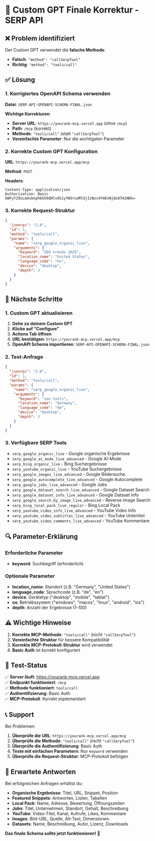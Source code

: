 # 🔧 Custom GPT Finale Korrektur - SERP API

## ❌ Problem identifiziert

Der Custom GPT verwendet die **falsche Methode**:
- **Falsch**: `"method": "callSerpTool"`
- **Richtig**: `"method": "tools/call"`

## ✅ Lösung

### 1. Korrigiertes OpenAPI Schema verwenden

**Datei**: `SERP-API-OPENAPI-SCHEMA-FINAL.json`

**Wichtige Korrekturen**:
- **Server URL**: `https://yourank-mcp.vercel.app` (ohne `/mcp`)
- **Path**: `/mcp` (korrekt)
- **Methode**: `"tools/call"` (statt `"callSerpTool"`)
- **Vereinfachte Parameter**: Nur die wichtigsten Parameter

### 2. Korrekte Custom GPT Konfiguration

**URL**: `https://yourank-mcp.vercel.app/mcp`

**Method**: `POST`

**Headers**:
```
Content-Type: application/json
Authorization: Basic bWFyY29zLmdvbnphbGV6QHlvdS1yYW5rLmRlOjIzNzc4YmExNjQxOTA1NDk=
```

### 3. Korrekte Request-Struktur

```json
{
  "jsonrpc": "2.0",
  "id": 1,
  "method": "tools/call",
  "params": {
    "name": "serp_google_organic_live",
    "arguments": {
      "keyword": "SEO trends 2025",
      "location_name": "United States",
      "language_code": "en",
      "device": "desktop",
      "depth": 3
    }
  }
}
```

## 🚀 Nächste Schritte

### 1. Custom GPT aktualisieren

1. **Gehe zu deinem Custom GPT**
2. **Klicke auf "Configure"**
3. **Actions Tab öffnen**
4. **URL bestätigen**: `https://yourank-mcp.vercel.app/mcp`
5. **OpenAPI Schema importieren**: `SERP-API-OPENAPI-SCHEMA-FINAL.json`

### 2. Test-Anfrage

```json
{
  "jsonrpc": "2.0",
  "id": 1,
  "method": "tools/call",
  "params": {
    "name": "serp_google_organic_live",
    "arguments": {
      "keyword": "seo tools",
      "location_name": "Germany",
      "language_code": "de",
      "device": "desktop",
      "depth": 3
    }
  }
}
```

### 3. Verfügbare SERP Tools

- `serp_google_organic_live` - Google organische Ergebnisse
- `serp_google_ai_mode_live_advanced` - Google AI-Mode
- `serp_bing_organic_live` - Bing Suchergebnisse
- `serp_youtube_organic_live` - YouTube Suchergebnisse
- `serp_google_images_live_advanced` - Google Bildersuche
- `serp_google_autocomplete_live_advanced` - Google Autocomplete
- `serp_google_jobs_live_advanced` - Google Jobs
- `serp_google_dataset_search_live_advanced` - Google Dataset Search
- `serp_google_dataset_info_live_advanced` - Google Dataset Info
- `serp_google_search_by_image_live_advanced` - Reverse Image Search
- `serp_bing_local_pack_live_regular` - Bing Local Pack
- `serp_youtube_video_info_live_advanced` - YouTube Video Info
- `serp_youtube_video_subtitles_live_advanced` - YouTube Untertitel
- `serp_youtube_video_comments_live_advanced` - YouTube Kommentare

## 🔍 Parameter-Erklärung

### Erforderliche Parameter
- **keyword**: Suchbegriff (erforderlich)

### Optionale Parameter
- **location_name**: Standort (z.B. "Germany", "United States")
- **language_code**: Sprachcode (z.B. "de", "en")
- **device**: Gerätetyp ("desktop", "mobile", "tablet")
- **os**: Betriebssystem ("windows", "macos", "linux", "android", "ios")
- **depth**: Anzahl der Ergebnisse (1-100)

## ⚠️ Wichtige Hinweise

1. **Korrekte MCP-Methode**: `"tools/call"` (nicht `"callSerpTool"`)
2. **Vereinfachte Struktur** für bessere Kompatibilität
3. **Korrekte MCP-Protokoll-Struktur** wird verwendet
4. **Basic Auth** ist korrekt konfiguriert

## 🧪 Test-Status

✅ **Server läuft**: https://yourank-mcp.vercel.app  
✅ **Endpunkt funktioniert**: `/mcp`  
✅ **Methode funktioniert**: `tools/call`  
✅ **Authentifizierung**: Basic Auth  
✅ **MCP-Protokoll**: Korrekt implementiert  

## 📞 Support

Bei Problemen:
1. **Überprüfe die URL**: `https://yourank-mcp.vercel.app/mcp`
2. **Überprüfe die Methode**: `"tools/call"` (nicht `"callSerpTool"`)
3. **Überprüfe die Authentifizierung**: Basic Auth
4. **Teste mit einfachen Parametern**: Nur `keyword` verwenden
5. **Überprüfe die Request-Struktur**: MCP-Protokoll befolgen

## 🎯 Erwartete Antworten

Bei erfolgreichen Anfragen erhältst du:
- **Organische Ergebnisse**: Titel, URL, Snippet, Position
- **Featured Snippets**: Antworten, Listen, Tabellen
- **Local Pack**: Name, Adresse, Bewertung, Öffnungszeiten
- **Jobs**: Titel, Unternehmen, Standort, Gehalt, Beschreibung
- **YouTube**: Video-Titel, Kanal, Aufrufe, Likes, Kommentare
- **Images**: Bild-URL, Quelle, Alt-Text, Dimensionen
- **Datasets**: Name, Beschreibung, Autor, Lizenz, Downloads

**Das finale Schema sollte jetzt funktionieren! 🚀**
